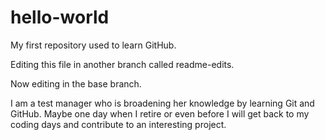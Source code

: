 # hello-world
My first repository used to learn GitHub.

Editing this file in another branch called readme-edits.

Now editing in the base branch.

I am a test manager who is broadening her knowledge by learning Git and GitHub. Maybe one day when I 
retire or even before I will get back to my coding days and contribute to an interesting project.
